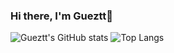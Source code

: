 ### Hi there, I'm Gueztt👋

![Gueztt's GitHub stats](https://github-readme-stats.vercel.app/api?username=Gueztt&count_private=true&show_icons=true&theme=tokyonight&bg_color=00000000&include_all_commits=true) 
![Top Langs](https://github-readme-stats.vercel.app/api/top-langs/?username=Gueztt&layout=compact)
<!--
**Gueztt/Gueztt** is a ✨ _special_ ✨ repository because its `README.md` (this file) appears on your GitHub profile.

Here are some ideas to get you started:

- 🔭 I’m currently working on ...
- 🌱 I’m currently learning ...
- 👯 I’m looking to collaborate on ...
- 🤔 I’m looking for help with ...
- 💬 Ask me about ...
- 📫 How to reach me: ...
- 😄 Pronouns: ...
- ⚡ Fun fact: ...
-->

